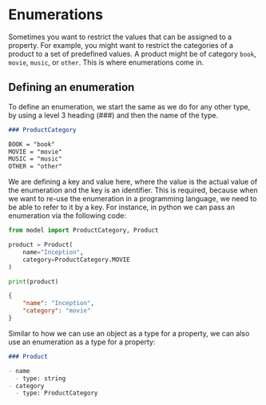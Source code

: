 # Enumerations

Sometimes you want to restrict the values that can be assigned to a property. For example, you might want to restrict the categories of a product to a set of predefined values. A product might be of category `book`, `movie`, `music`, or `other`. This is where enumerations come in.

## Defining an enumeration

To define an enumeration, we start the same as we do for any other type, by using a level 3 heading (###) and then the name of the type.

```markdown
### ProductCategory

BOOK = "book"
MOVIE = "movie"
MUSIC = "music"
OTHER = "other"
```

We are defining a key and value here, where the value is the actual value of the enumeration and the key is an identifier. This is required, because when we want to re-use the enumeration in a programming language, we need to be able to refer to it by a key. For instance, in python we can pass an enumeration via the following code:

```python
from model import ProductCategory, Product

product = Product(
    name="Inception",
    category=ProductCategory.MOVIE
)

print(product)
```

```json
{
    "name": "Inception",
    "category": "movie"
}
```

Similar to how we can use an object as a type for a property, we can also use an enumeration as a type for a property:

```markdown
### Product

- name
  - type: string
- category
  - type: ProductCategory
```
